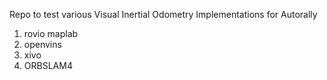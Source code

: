 Repo to test various Visual Inertial Odometry Implementations for Autorally
1) rovio maplab
2) openvins
3) xivo
4) ORBSLAM4
